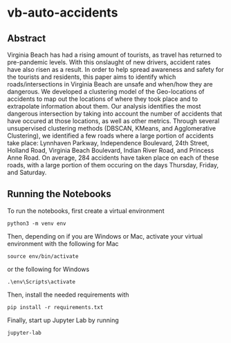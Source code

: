 # vb-auto-accidents

## Abstract
Virginia Beach has had a rising amount of tourists, as travel has returned to pre-pandemic levels. With this onslaught of new drivers, accident rates have also risen as a result. In order to help spread awareness and safety for the tourists and residents, this paper aims to identify which roads/intersections in Virginia Beach are unsafe and when/how they are dangerous. We developed a clustering model of the Geo-locations of accidents to map out the locations of where they took place and to extrapolate information about them. Our analysis identifies the most dangerous intersection by taking into account the number of accidents that have occured at those locations, as well as other metrics. Through several unsupervised clustering methods (DBSCAN, KMeans, and Agglomerative Clustering), we identified a few roads where a large portion of accidents take place: Lynnhaven Parkway, Independence Boulevard, 24th Street, Holland Road, Virginia Beach Boulevard, Indian River Road, and Princess Anne Road. On average, 284 accidents have taken place on each of these roads, with a large portion of them occuring on the days Thursday, Friday, and Saturday.

## Running the Notebooks
To run the notebooks, first create a virtual environment
```
python3 -m venv env
```

Then, depending on if you are Windows or Mac, activate your virtual environment with the following for Mac
```
source env/bin/activate
```
or the following for Windows
```
.\env\Scripts\activate
```

Then, install the needed requirements with
```
pip install -r requirements.txt
```

Finally, start up Jupyter Lab by running
```
jupyter-lab
```
